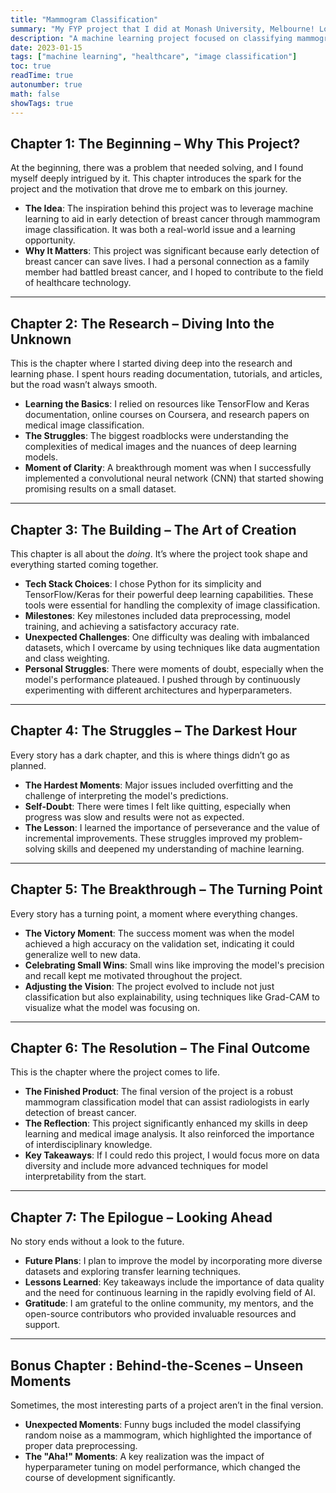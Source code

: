 ```yaml
---
title: "Mammogram Classification"
summary: "My FYP project that I did at Monash University, Melbourne! Lots of avocados and coffee were consumed in the process."
description: "A machine learning project focused on classifying mammogram images for breast cancer detection."
date: 2023-01-15
tags: ["machine learning", "healthcare", "image classification"]
toc: true
readTime: true
autonumber: true
math: false
showTags: true
---
```


## Chapter 1: The Beginning – Why This Project?

At the beginning, there was a problem that needed solving, and I found myself deeply intrigued by it. This chapter introduces the spark for the project and the motivation that drove me to embark on this journey.

- **The Idea**: The inspiration behind this project was to leverage machine learning to aid in early detection of breast cancer through mammogram image classification. It was both a real-world issue and a learning opportunity.
- **Why It Matters**: This project was significant because early detection of breast cancer can save lives. I had a personal connection as a family member had battled breast cancer, and I hoped to contribute to the field of healthcare technology.

---

## Chapter 2: The Research – Diving Into the Unknown

This is the chapter where I started diving deep into the research and learning phase. I spent hours reading documentation, tutorials, and articles, but the road wasn’t always smooth.

- **Learning the Basics**: I relied on resources like TensorFlow and Keras documentation, online courses on Coursera, and research papers on medical image classification.
- **The Struggles**: The biggest roadblocks were understanding the complexities of medical images and the nuances of deep learning models.
- **Moment of Clarity**: A breakthrough moment was when I successfully implemented a convolutional neural network (CNN) that started showing promising results on a small dataset.

---

## Chapter 3: The Building – The Art of Creation

This chapter is all about the _doing_. It’s where the project took shape and everything started coming together.

- **Tech Stack Choices**: I chose Python for its simplicity and TensorFlow/Keras for their powerful deep learning capabilities. These tools were essential for handling the complexity of image classification.
- **Milestones**: Key milestones included data preprocessing, model training, and achieving a satisfactory accuracy rate.
- **Unexpected Challenges**: One difficulty was dealing with imbalanced datasets, which I overcame by using techniques like data augmentation and class weighting.
- **Personal Struggles**: There were moments of doubt, especially when the model's performance plateaued. I pushed through by continuously experimenting with different architectures and hyperparameters.

---

## Chapter 4: The Struggles – The Darkest Hour

Every story has a dark chapter, and this is where things didn’t go as planned.

- **The Hardest Moments**: Major issues included overfitting and the challenge of interpreting the model's predictions.
- **Self-Doubt**: There were times I felt like quitting, especially when progress was slow and results were not as expected.
- **The Lesson**: I learned the importance of perseverance and the value of incremental improvements. These struggles improved my problem-solving skills and deepened my understanding of machine learning.

---

## Chapter 5: The Breakthrough – The Turning Point

Every story has a turning point, a moment where everything changes.

- **The Victory Moment**: The success moment was when the model achieved a high accuracy on the validation set, indicating it could generalize well to new data.
- **Celebrating Small Wins**: Small wins like improving the model's precision and recall kept me motivated throughout the project.
- **Adjusting the Vision**: The project evolved to include not just classification but also explainability, using techniques like Grad-CAM to visualize what the model was focusing on.

---

## Chapter 6: The Resolution – The Final Outcome

This is the chapter where the project comes to life.

- **The Finished Product**: The final version of the project is a robust mammogram classification model that can assist radiologists in early detection of breast cancer.
- **The Reflection**: This project significantly enhanced my skills in deep learning and medical image analysis. It also reinforced the importance of interdisciplinary knowledge.
- **Key Takeaways**: If I could redo this project, I would focus more on data diversity and include more advanced techniques for model interpretability from the start.

---

## Chapter 7: The Epilogue – Looking Ahead

No story ends without a look to the future.

- **Future Plans**: I plan to improve the model by incorporating more diverse datasets and exploring transfer learning techniques.
- **Lessons Learned**: Key takeaways include the importance of data quality and the need for continuous learning in the rapidly evolving field of AI.
- **Gratitude**: I am grateful to the online community, my mentors, and the open-source contributors who provided invaluable resources and support.

---

## Bonus Chapter : Behind-the-Scenes – Unseen Moments

Sometimes, the most interesting parts of a project aren’t in the final version.

- **Unexpected Moments**: Funny bugs included the model classifying random noise as a mammogram, which highlighted the importance of proper data preprocessing.
- **The "Aha!" Moments**: A key realization was the impact of hyperparameter tuning on model performance, which changed the course of development significantly.
